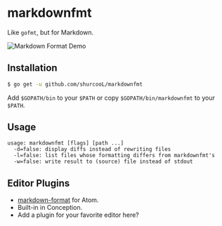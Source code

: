 markdownfmt
===========

Like `gofmt`, but for Markdown.

![Markdown Format Demo](https://github.com/shurcooL/atom-markdown-format/blob/master/Demo.gif?raw=true)

Installation
------------

```bash
$ go get -u github.com/shurcooL/markdownfmt
```

Add `$GOPATH/bin` to your `$PATH` or copy `$GOPATH/bin/markdownfmt` to your `$PATH`.

Usage
-----

```
usage: markdownfmt [flags] [path ...]
  -d=false: display diffs instead of rewriting files
  -l=false: list files whose formatting differs from markdownfmt's
  -w=false: write result to (source) file instead of stdout
```

Editor Plugins
--------------

- [markdown-format](https://atom.io/packages/markdown-format) for Atom.
- Built-in in Conception.
- Add a plugin for your favorite editor here?
